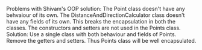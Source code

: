 Problems with Shivam's OOP solution:
        The Point class doesn't have any behvaiour of its own.
        The DistanceAndDirectionCalculator class doesn't have any fields of its own.
        This breaks the encapsulation in both the classes.
        The constructors and setters are not used in the Points class.
Solution:
        Use a single class with both behaviour and fields of Points.
        Remove the getters and setters.
        Thus Points class will be well encapsulated.
